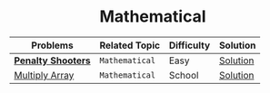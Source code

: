 <div align = "center">

# Mathematical

| Problems                                                                                                                           | Related Topic  | Difficulty | Solution                                             |
| ---------------------------------------------------------------------------------------------------------------------------------- | -------------- | ---------- | ---------------------------------------------------- |
| [**Penalty Shooters**](https://practice.geeksforgeeks.org/problems/penalty-shooters4238/1/?page=1&difficulty[]=0&sortBy=accuracy#) | `Mathematical` | Easy       | [Solution](../Mathematical/001.Penalty_Shooters.cpp) |
| [Multiply Array](https://practice.geeksforgeeks.org/problems/multiply-array-1658312632/1?page=1&sortBy=accuracy)                   | `Mathematical` | School       | [Solution](../Mathematical/002.Multiply_Array.cpp)   |

</div>
